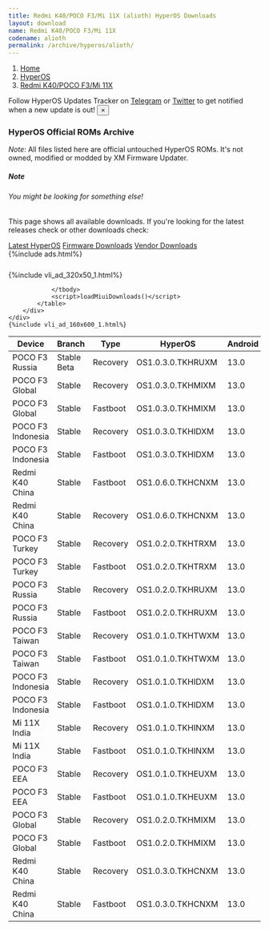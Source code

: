 ```yaml
---
title: Redmi K40/POCO F3/Mi 11X (alioth) HyperOS Downloads
layout: download
name: Redmi K40/POCO F3/Mi 11X
codename: alioth
permalink: /archive/hyperos/alioth/
---
```

<nav aria-label="breadcrumb">
    <ol class="breadcrumb">
        <li class="breadcrumb-item"><a href="/">Home</a></li>
        <li class="breadcrumb-item"><a href="/hyperos/">HyperOS</a></li>
        <li class="breadcrumb-item active" aria-current="page"><a href="/hyperos/alioth/">Redmi K40/POCO F3/Mi 11X</a></li>
    </ol>
</nav>
<div class="alert alert-primary alert-dismissible fade show" role="alert">
    Follow HyperOS Updates Tracker on <a href="https://t.me/MIUIUpdatesTracker" class="alert-link">Telegram</a>
     or <a href="https://twitter.com/MiFwUpdater" class="alert-link">Twitter</a> to get notified when a new update is out!
    <button type="button" class="close" data-dismiss="alert" aria-label="Close">
        <span aria-hidden="true">&times;</span>
    </button>
</div>

### HyperOS Official ROMs Archive
*Note*: All files listed here are official untouched HyperOS ROMs. It's not owned, modified or modded by XM Firmware Updater.
<div class="card">
  <div class="card-body">
    <h5 class="card-title">Note</h5>
    <h6 class="card-subtitle mb-2 text-muted">You might be looking for something else!</h6>
    <p class="card-text">This page shows all available downloads.
     If you're looking for the latest releases check or other downloads check:</p>
    <a href="/hyperos/alioth/" class="card-link">Latest HyperOS</a>
    <a href="/firmware/alioth/" class="card-link">Firmware Downloads</a>
    <a href="/vendor/alioth/" class="card-link">Vendor Downloads</a>
  </div>
</div>
{%include ads.html%}
<div class="row justify-content-center">
    <div class="col-10">
        <div class="table-responsive-md" style="margin-top: 25px;">
            {%include vli_ad_320x50_1.html%}
            <table id="miui" class="display dt-responsive nowrap compact table table-striped table-hover table-sm">
                <thead class="thead-dark">
                    <tr>
                        <th data-ref="device">Device</th>
                        <th data-ref="branch">Branch</th>
                        <th data-ref="type">Type</th>
                        <th data-ref="miui">HyperOS</th>
                        <th data-ref="android">Android</th>
                        <th data-ref="size">Size</th>
                        <th data-ref="size">Date</th>
                        <th data-ref="link">Link</th>
                    </tr>
                </thead>
                <tbody>
                <tr><td>POCO F3 Russia</td><td>Stable Beta</td><td>Recovery</td><td>OS1.0.3.0.TKHRUXM</td><td>13.0</td><td>4.0 GB</td><td>2024-06-25</td><td><a href="/hyperos/alioth/stable beta/OS1.0.3.0.TKHRUXM/">Download</a></td></tr>
<tr><td>POCO F3 Global</td><td>Stable</td><td>Recovery</td><td>OS1.0.3.0.TKHMIXM</td><td>13.0</td><td>4.0 GB</td><td>2024-06-19</td><td><a href="/hyperos/alioth/stable/OS1.0.3.0.TKHMIXM/">Download</a></td></tr>
<tr><td>POCO F3 Global</td><td>Stable</td><td>Fastboot</td><td>OS1.0.3.0.TKHMIXM</td><td>13.0</td><td>5.6 GB</td><td>2024-06-04</td><td><a href="/hyperos/alioth/stable/OS1.0.3.0.TKHMIXM/">Download</a></td></tr>
<tr><td>POCO F3 Indonesia</td><td>Stable</td><td>Recovery</td><td>OS1.0.3.0.TKHIDXM</td><td>13.0</td><td>4.0 GB</td><td>2024-06-11</td><td><a href="/hyperos/alioth/stable/OS1.0.3.0.TKHIDXM/">Download</a></td></tr>
<tr><td>POCO F3 Indonesia</td><td>Stable</td><td>Fastboot</td><td>OS1.0.3.0.TKHIDXM</td><td>13.0</td><td>5.2 GB</td><td>2024-05-31</td><td><a href="/hyperos/alioth/stable/OS1.0.3.0.TKHIDXM/">Download</a></td></tr>
<tr><td>Redmi K40 China</td><td>Stable</td><td>Fastboot</td><td>OS1.0.6.0.TKHCNXM</td><td>13.0</td><td>5.9 GB</td><td>2024-06-05</td><td><a href="/hyperos/alioth/stable/OS1.0.6.0.TKHCNXM/">Download</a></td></tr>
<tr><td>Redmi K40 China</td><td>Stable</td><td>Recovery</td><td>OS1.0.6.0.TKHCNXM</td><td>13.0</td><td>4.1 GB</td><td>None</td><td><a href="/hyperos/alioth/stable/OS1.0.6.0.TKHCNXM/">Download</a></td></tr>
<tr><td>POCO F3 Turkey</td><td>Stable</td><td>Recovery</td><td>OS1.0.2.0.TKHTRXM</td><td>13.0</td><td>4.0 GB</td><td>2024-05-21</td><td><a href="/hyperos/alioth/stable/OS1.0.2.0.TKHTRXM/">Download</a></td></tr>
<tr><td>POCO F3 Turkey</td><td>Stable</td><td>Fastboot</td><td>OS1.0.2.0.TKHTRXM</td><td>13.0</td><td>5.3 GB</td><td>2024-04-02</td><td><a href="/hyperos/alioth/stable/OS1.0.2.0.TKHTRXM/">Download</a></td></tr>
<tr><td>POCO F3 Russia</td><td>Stable</td><td>Recovery</td><td>OS1.0.2.0.TKHRUXM</td><td>13.0</td><td>4.0 GB</td><td>2024-05-21</td><td><a href="/hyperos/alioth/stable/OS1.0.2.0.TKHRUXM/">Download</a></td></tr>
<tr><td>POCO F3 Russia</td><td>Stable</td><td>Fastboot</td><td>OS1.0.2.0.TKHRUXM</td><td>13.0</td><td>5.4 GB</td><td>2024-04-02</td><td><a href="/hyperos/alioth/stable/OS1.0.2.0.TKHRUXM/">Download</a></td></tr>
<tr><td>POCO F3 Taiwan</td><td>Stable</td><td>Recovery</td><td>OS1.0.1.0.TKHTWXM</td><td>13.0</td><td>3.9 GB</td><td>2024-05-20</td><td><a href="/hyperos/alioth/stable/OS1.0.1.0.TKHTWXM/">Download</a></td></tr>
<tr><td>POCO F3 Taiwan</td><td>Stable</td><td>Fastboot</td><td>OS1.0.1.0.TKHTWXM</td><td>13.0</td><td>4.9 GB</td><td>2024-03-18</td><td><a href="/hyperos/alioth/stable/OS1.0.1.0.TKHTWXM/">Download</a></td></tr>
<tr><td>POCO F3 Indonesia</td><td>Stable</td><td>Recovery</td><td>OS1.0.1.0.TKHIDXM</td><td>13.0</td><td>4.0 GB</td><td>2024-05-10</td><td><a href="/hyperos/alioth/stable/OS1.0.1.0.TKHIDXM/">Download</a></td></tr>
<tr><td>POCO F3 Indonesia</td><td>Stable</td><td>Fastboot</td><td>OS1.0.1.0.TKHIDXM</td><td>13.0</td><td>5.2 GB</td><td>2024-03-18</td><td><a href="/hyperos/alioth/stable/OS1.0.1.0.TKHIDXM/">Download</a></td></tr>
<tr><td>Mi 11X India</td><td>Stable</td><td>Recovery</td><td>OS1.0.1.0.TKHINXM</td><td>13.0</td><td>4.0 GB</td><td>2024-05-10</td><td><a href="/hyperos/alioth/stable/OS1.0.1.0.TKHINXM/">Download</a></td></tr>
<tr><td>Mi 11X India</td><td>Stable</td><td>Fastboot</td><td>OS1.0.1.0.TKHINXM</td><td>13.0</td><td>4.9 GB</td><td>2024-03-13</td><td><a href="/hyperos/alioth/stable/OS1.0.1.0.TKHINXM/">Download</a></td></tr>
<tr><td>POCO F3 EEA</td><td>Stable</td><td>Recovery</td><td>OS1.0.1.0.TKHEUXM</td><td>13.0</td><td>4.0 GB</td><td>2024-04-22</td><td><a href="/hyperos/alioth/stable/OS1.0.1.0.TKHEUXM/">Download</a></td></tr>
<tr><td>POCO F3 EEA</td><td>Stable</td><td>Fastboot</td><td>OS1.0.1.0.TKHEUXM</td><td>13.0</td><td>5.6 GB</td><td>2024-03-13</td><td><a href="/hyperos/alioth/stable/OS1.0.1.0.TKHEUXM/">Download</a></td></tr>
<tr><td>POCO F3 Global</td><td>Stable</td><td>Recovery</td><td>OS1.0.2.0.TKHMIXM</td><td>13.0</td><td>4.0 GB</td><td>2024-04-22</td><td><a href="/hyperos/alioth/stable/OS1.0.2.0.TKHMIXM/">Download</a></td></tr>
<tr><td>POCO F3 Global</td><td>Stable</td><td>Fastboot</td><td>OS1.0.2.0.TKHMIXM</td><td>13.0</td><td>5.7 GB</td><td>2024-03-07</td><td><a href="/hyperos/alioth/stable/OS1.0.2.0.TKHMIXM/">Download</a></td></tr>
<tr><td>Redmi K40 China</td><td>Stable</td><td>Recovery</td><td>OS1.0.3.0.TKHCNXM</td><td>13.0</td><td>4.1 GB</td><td>2024-04-15</td><td><a href="/hyperos/alioth/stable/OS1.0.3.0.TKHCNXM/">Download</a></td></tr>
<tr><td>Redmi K40 China</td><td>Stable</td><td>Fastboot</td><td>OS1.0.3.0.TKHCNXM</td><td>13.0</td><td>5.9 GB</td><td>2024-02-01</td><td><a href="/hyperos/alioth/stable/OS1.0.3.0.TKHCNXM/">Download</a></td></tr>

                </tbody>
                <script>loadMiuiDownloads()</script>
            </table>
        </div>
    </div>
    {%include vli_ad_160x600_1.html%}
</div>
